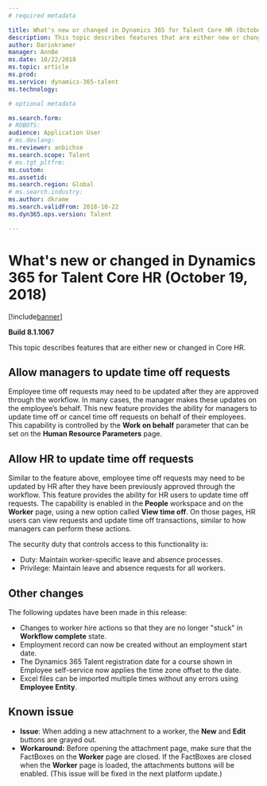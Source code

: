 ```yaml
---
# required metadata

title: What's new or changed in Dynamics 365 for Talent Core HR (October 16, 2018)
description: This topic describes features that are either new or changed in Microsoft Dynamics 365 for Talent Core HR.
author: Darinkramer
manager: AnnBe
ms.date: 10/22/2018
ms.topic: article
ms.prod: 
ms.service: dynamics-365-talent
ms.technology: 

# optional metadata

ms.search.form: 
# ROBOTS: 
audience: Application User
# ms.devlang: 
ms.reviewer: anbichse
ms.search.scope: Talent
# ms.tgt_pltfrm: 
ms.custom: 
ms.assetid: 
ms.search.region: Global
# ms.search.industry: 
ms.author: dkrame
ms.search.validFrom: 2018-10-22
ms.dyn365.ops.version: Talent

---
```

# What's new or changed in Dynamics 365 for Talent Core HR (October 19, 2018)

[!include[banner](includes/banner.md)]

**Build 8.1.1067**

This topic describes features that are either new or changed in Core HR.

## Allow managers to update time off requests

Employee time off requests may need to be updated after they are approved through the workflow. In many cases, the manager makes these updates on the employee’s behalf. This new feature provides the ability for managers to update time off or cancel time off requests on behalf of their employees. This capability is controlled by the **Work on behalf** parameter that can be set on the **Human Resource Parameters** page. 
 
## Allow HR to update time off requests

Similar to the feature above, employee time off requests may need to be updated by HR after they have been previously approved through the workflow. This feature provides the ability for HR users to update time off requests. The capability is enabled in the **People** workspace and on the **Worker** page, using a new option called **View time off**. On those pages, HR users can view requests and update time off transactions, similar to how managers can perform these actions.

The security duty that controls access to this functionality is:
- Duty: Maintain worker-specific leave and absence processes.
- Privilege: Maintain leave and absence requests for all workers.

## Other changes
The following updates have been made in this release:
- Changes to worker hire actions so that they are no longer "stuck" in **Workflow complete** state.
- Employment record can now be created without an employment start date.
- The Dynamics 365 Talent registration date for a course shown in Employee self-service now applies the time zone offset to the date.
- Excel files can be imported multiple times without any errors using **Employee Entity**.

## Known issue

- **Issue**: When adding a new attachment to a worker, the **New** and **Edit** buttons are grayed out. 
- **Workaround:** Before opening the attachment page, make sure that the FactBoxes on the **Worker** page are closed. If the FactBoxes are closed when the **Worker** page is loaded, the attachments buttons will be enabled. (This issue will be fixed in the next platform update.)
